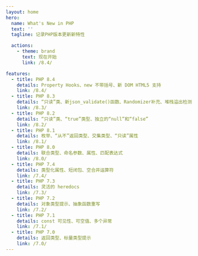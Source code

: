 ```yaml
---
layout: home
hero:
  name: What's New in PHP
  text: ''
  tagline: 记录PHP版本更新新特性

  actions:
    - theme: brand
      text: 现在开始
      link: /8.4/

features:
  - title: PHP 8.4
    details: Property Hooks、new 不带括号、新 DOM HTML5 支持
    link: /8.4/
  - title: PHP 8.3
    details: “只读”类、新json_validate()函数、Randomizer补充、堆栈溢出检测
    link: /8.3/
  - title: PHP 8.2
    details: “只读”类、“true”类型、独立的“null”和“false”
    link: /8.2/
  - title: PHP 8.1
    details: 枚举、“从不”返回类型、交集类型、“只读”属性
    link: /8.1/
  - title: PHP 8.0
    details: 联合类型、命名参数、属性、匹配表达式
    link: /8.0/
  - title: PHP 7.4
    details: 类型化属性、短闭包、空合并运算符
    link: /7.4/
  - title: PHP 7.3
    details: 灵活的 heredocs
    link: /7.3/
  - title: PHP 7.2
    details: 对象类型提示、抽象函数重写
    link: /7.2/
  - title: PHP 7.1
    details: const 可见性、可空值、多个异常
    link: /7.1/
  - title: PHP 7.0
    details: 返回类型、标量类型提示
    link: /7.0/
---
```

